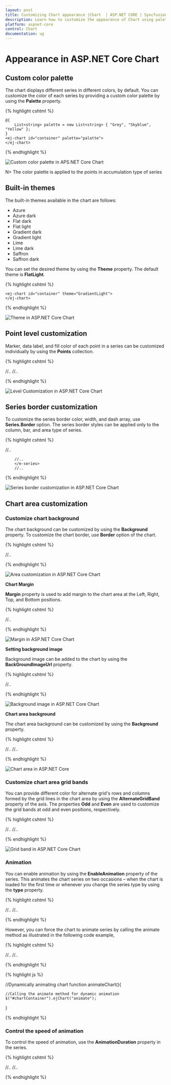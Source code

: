 ```yaml
---
layout: post
title: Customizing Chart appearance |Chart  | ASP.NET CORE | Syncfusion
description: Learn how to customize the appearance of Chart using palettes, themes, color, background and animation. 
platform: aspnet-core
control: Chart
documentation: ug
---
```


# Appearance in ASP.NET Core Chart

## Custom color palette

The chart displays different series in different colors, by default. You can customize the color of each series by providing a custom color palette by using the **Palette** property. 

{% highlight cshtml %}

    @{
        List<string> palette = new List<string> { "Grey", "Skyblue", "Yellow" };
    }
    <ej-chart id="container" palette="palatte">
    </ej-chart>

{% endhighlight %}


![Custom color palette in APS.NET Core Chart](Appearance_images/aspnetcore-chart-appearance.png)


N> The color palette is applied to the points in accumulation type of series

## Built-in themes

The built-in themes available in the chart are follows:

* Azure
* Azure dark
* Flat dark
* Flat light
* Gradient dark
* Gradient light
* Lime
* Lime dark
* Saffron
* Saffron dark

You can set the desired theme by using the **Theme** property. The default theme is **FlatLight**.

{% highlight cshtml %}

    <ej-chart id="container" theme="GradientLight">
    </ej-chart>

{% endhighlight %}

![Theme in ASP.NET Core Chart](Appearance_images/aspnetcore-chart-theme.png)


## Point level customization

Marker, data label, and fill color of each point in a series can be customized individually by using the **Points** collection.

{% highlight cshtml %}

<ej-chart id="container">
        //..
    <e-series name="Silver"><e-marker visible="true"></e-marker>
            <e-points>
                <e-point x="USA" y="50" fill="#E27F2D"></e-point>
             </e-points>
        </e-series>
        //..
</ej-chart>

{% endhighlight %}

![Level Customization in ASP.NET Core Chart](Appearance_images/aspnetcore-chart-level-customization.png)


## Series border customization

To customize the series border color, width, and dash array, use **Series.Border** option. The series border styles can be applied only to the column, bar, and area type of series.

{% highlight cshtml %}

<ej-chart id="container">
        //..
        <e-series name="Silver"><e-border color="blue" width="2" dash-array="5,3"></e-border>
        
        //..
        </e-series>
        //..
</ej-chart>

{% endhighlight %}

![Series border customization in ASP.NET Core Chart](Appearance_images/aspnetcore-chart-series-border-customization.png)


## Chart area customization

### Customize chart background

The chart background can be customized by using the **Background** property. To customize the chart border, use **Border** option of the chart. 

{% highlight cshtml %}

<ej-chart id="container" background="skyblue"><e-border color="#FF0000" width="2" opacity="0.35"></e-border>
//..
</ej-chart>

{% endhighlight %} 

![Area customization in ASP.NET Core Chart](Appearance_images/aspnetcore-chart-area-customization.png)


**Chart Margin**

**Margin** property is used to add margin to the chart area at the Left, Right, Top, and Bottom positions.

{% highlight cshtml %}

<ej-chart id="container"><e-margin left="40" right="40" top="40" bottom="40"></e-margin>
//..
</ej-chart>


{% endhighlight %} 

![Margin in ASP.NET Core Chart](Appearance_images/aspnetcore-chart-margin.png)


**Setting background image**

Background image can be added to the chart by using the **BackGroundImageUrl** property.

{% highlight cshtml %}

<ej-chart id="container" back-ground-image-url="images/chart/wheat.png">
//..
</ej-chart>

{% endhighlight %} 

![Background image in ASP.NET Core Chart](Appearance_images/aspnetcore-chart-background-image.png)


**Chart area background**

The chart area background can be customized by using the **Background** property. 

{% highlight cshtml %}

<ej-chart id="container">
//..
    <e-chart-area background="skyblue"></e-chart-area>
//..

</ej-chart>

{% endhighlight %} 

![Chart area in ASP.NET Core](Appearance_images/aspnetcore-chart-area.png)


### Customize chart area grid bands

You can provide different color for alternate grid's rows and columns formed by the grid lines in the chart area by using the **AlternateGridBand** property of the axis. The properties **Odd** and **Even** are used to customize the grid bands at odd and even positions, respectively. 

{% highlight cshtml %}

<ej-chart id="container">
//..
    <e-primary-y-axis><e-alternate-grid-band><e-even fill="#A7A9AB" opacity="0.1"></e-even></e-alternate-grid-band>
//..

</ej-chart>

{% endhighlight %} 

![Grid band in ASP.NET Core Chart](Appearance_images/aspnetcore-chart-grid-band.png)


### Animation

You can enable animation by using the **EnableAnimation** property of the series. This animates the chart series on two occasions – when the chart is loaded for the first time or whenever you change the series type by using the **type** property.

{% highlight cshtml %}

<ej-chart id="container">
//..
<e-chart-series>
    <e-series enable-animation="true"> </e-series>
</e-chart-series>
//..
</ej-chart>

{% endhighlight %}

However, you can force the chart to animate series by calling the animate method as illustrated in the following code example,

{% highlight cshtml %}

<ej-chart id="container">
//..
<e-chart-series>
    <e-series enable-animation="true"> </e-series>
</e-chart-series>
//..
</ej-chart>

{% endhighlight %}

{% highlight js %}

//Dynamically animating chart
function animateChart(){

    //Calling the animate method for dynamic animation
    $("#chartContainer").ejChart("animate");      

}

{% endhighlight %}

### Control the speed of animation

To control the speed of animation, use the **AnimationDuration** property in the series. 

{% highlight cshtml %}

<ej-chart id="container">
//..
<e-chart-series>
    <e-series enable-animation="true" animation-duration="2000"> </e-series>
</e-chart-series>
//..
</ej-chart>

{% endhighlight %}